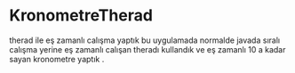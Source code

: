 # KronometreTherad
therad ile eş zamanlı calışma yaptık bu uygulamada normalde javada sıralı calışma yerine eş zamanlı calışan theradı kullandık  ve eş zamanlı 10 a kadar sayan kronometre yaptık .
